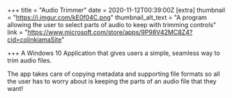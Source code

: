 +++
title = "Audio Trimmer"
date = 2020-11-12T00:39:00Z
[extra]
thumbnail = "https://i.imgur.com/kE0f04C.png"
thumbnail_alt_text = "A program allowing the user to select parts of audio to keep with trimming controls"
link = "https://www.microsoft.com/store/apps/9P98V42MC8Z4?cid=colinkiamaSite"

+++
A Windows 10 Application that gives users a simple, seamless way to trim audio files.

The app takes care of copying metadata and supporting file formats so all the user has to worry about is keeping the parts of an audio file that they want!

